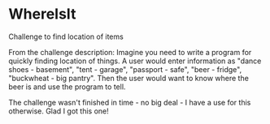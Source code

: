 # WhereIsIt
Challenge to find location of items

From the challenge description:
Imagine you need to write a program for quickly finding location of things. A user would enter information as "dance shoes - basement", "tent - garage", "passport - safe", "beer - fridge", "buckwheat - big pantry". Then the user would want to know where the beer is and use the program to tell. 

The challenge wasn't finished in time - no big deal - I have a use for this otherwise. Glad I got this one!